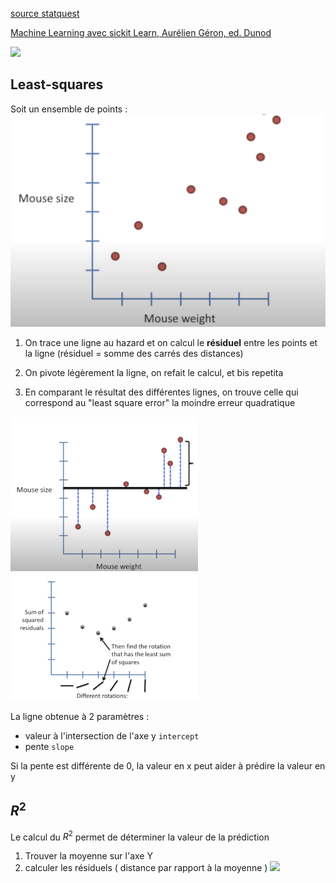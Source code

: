 
[source statquest](https://www.youtube.com/watch?v=nk2CQITm_eo&t=281s)

[Machine Learning avec sickit Learn, Aurélien Géron, ed. Dunod](https://github.com/ageron/handson-ml2)

![](/img/machine_learning/linear_regression_base.png)

## Least-squares

Soit un ensemble de points :
![linear regression](/img/machine_learning/LR_0.png)

1. On trace une ligne au hazard et on calcul le **résiduel** entre les points et la ligne (résiduel = somme des carrés des distances)

2. On pivote légèrement la ligne, on refait le calcul, et bis repetita

3. En comparant le résultat des différentes lignes, on trouve celle qui correspond au "least square error" la moindre erreur quadratique


<img src="img/machine_learning/LR_1.png" width="300"/> <img src="img/machine_learning/LR_2.png" width="300"/>



La ligne obtenue à 2 paramètres :
- valeur à l'intersection de l'axe y `intercept`
- pente `slope`

Si la pente est différente de 0, la valeur en x peut aider à prédire la valeur en y

## $R^2$
Le calcul du $R^2$ permet de déterminer la valeur de la prédiction

1. Trouver la moyenne sur l'axe Y
2. calculer les  résiduels ( distance par rapport à la moyenne )
![](img/machine_learning/r_carre.png)



